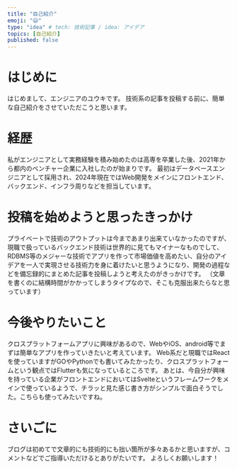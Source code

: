 ```yaml
---
title: "自己紹介"
emoji: "😃"
type: "idea" # tech: 技術記事 / idea: アイデア
topics: [自己紹介]
published: false
---
```


# はじめに
はじめまして、エンジニアのユウキです。
技術系の記事を投稿する前に、簡単な自己紹介をさせていただこうと思います。

# 経歴
私がエンジニアとして実務経験を積み始めたのは高専を卒業した後、2021年から都内のベンチャー企業に入社したのが始まりです。
最初はデータベースエンジニアとして採用され、2024年現在ではWeb開発をメインにフロントエンド、バックエンド、インフラ周りなどを担当しています。

# 投稿を始めようと思ったきっかけ
プライベートで技術のアウトプットは今まであまり出来ていなかったのですが、
現職で扱っているバックエンド技術は世界的に見てもマイナーなものでして、RDBMS等のメジャーな技術でアプリを作って市場価値を高めたい、自分のアイデアを一人で実現させる技術力を身に着けたいと思うようになり、開発の過程などを備忘録的にまとめた記事を投稿しようと考えたのがきっかけです。
（文章を書くのに結構時間がかかってしまうタイプなので、そこも克服出来たらなと思っています）

# 今後やりたいこと
クロスプラットフォームアプリに興味があるので、WebやiOS、android等でまずは簡単なアプリを作っていきたいと考えています。
Web系だと現職ではReactを使っていますがGOやPythonでも書いてみたかったり、クロスプラットフォームという観点ではFlutterも気になっているところです。
あとは、今自分が興味を持っている企業がフロントエンドにおいてはSvelteというフレームワークをメインで使っているようで、チラッと見た感じ書き方がシンプルで面白そうでした。こちらも使ってみたいですね。

# さいごに
ブログは初めてで文章的にも技術的にも拙い箇所が多々あるかと思いますが、コメントなどでご指導いただけるとありがたいです。
よろしくお願いします！